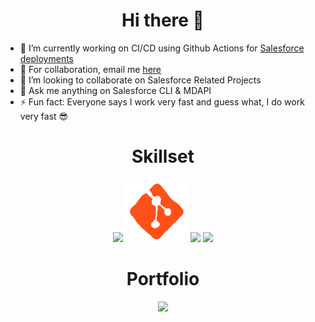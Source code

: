 <h1 align="center">Hi there 👋</h1>

- 🔭 I’m currently working on CI/CD using Github Actions for [Salesforce deployments](https://github.com/nishithcv/sfdevops)
- 💼 For collaboration, email me [here](nishith870@gmail.com)
- 👯 I’m looking to collaborate on Salesforce Related Projects </li>
- 💬 Ask me anything on Salesforce CLI & MDAPI </li>
- ⚡ Fun fact: Everyone says I work very fast and guess what, I do work very fast :sunglasses: </li>


<h1 align="center"> Skillset </h1>

<p align="center">
<img src="https://i.giphy.com/media/IdyAQJVN2kVPNUrojM/200.webp" width="100">
<img src="logo\git logo.gif" width="100" padding-bottom="100">
<img src="https://media3.giphy.com/media/v1.Y2lkPTc5MGI3NjExb3o0dmQ0Nml0MmUxbnhlYmpjaDFlZ3Jla24wbm9kc3NlaGloZ3lkMSZlcD12MV9pbnRlcm5hbF9naWZfYnlfaWQmY3Q9cw/ln7z2eWriiQAllfVcn/giphy.gif" width="100" padding-bottom="100">
<img src="https://i.giphy.com/media/KzJkzjggfGN5Py6nkT/200.webp" width="100">
</p>


<h1 align="center"> Portfolio </h1>

<p align="center">
<img src="https://github-readme-stats.vercel.app/api?username=nishithcv&show_icons=true" />  
</p>

<!--
**nishithcv/nishithcv** is a ✨ _special_ ✨ repository because its `README.md` (this file) appears on your GitHub profile.

Here are some ideas to get you started:

- 🔭 I’m currently working on ...
- 🌱 I’m currently learning ...
- 👯 I’m looking to collaborate on ...
- 🤔 I’m looking for help with ...
- 💬 Ask me about ...
- 📫 How to reach me: ...
- 😄 Pronouns: ...
- ⚡ Fun fact: ...
-->
